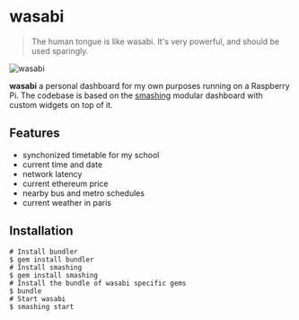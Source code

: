# wasabi

> The human tongue is like wasabi. It's very powerful, and should be used sparingly.

![wasabi](https://user-images.githubusercontent.com/2095991/42120906-df9f91ba-7c23-11e8-96f7-f46374c47260.jpg)

**wasabi** a personal dashboard for my own purposes running on a Raspberry Pi. The codebase is based on the [smashing](https://github.com/Smashing/smashing) modular dashboard with custom widgets on top of it.

## Features

* synchonized timetable for my school
* current time and date
* network latency
* current ethereum price
* nearby bus and metro schedules
* current weather in paris

## Installation

```
# Install bundler
$ gem install bundler
# Install smashing
$ gem install smashing
# Install the bundle of wasabi specific gems
$ bundle
# Start wasabi
$ smashing start
```
